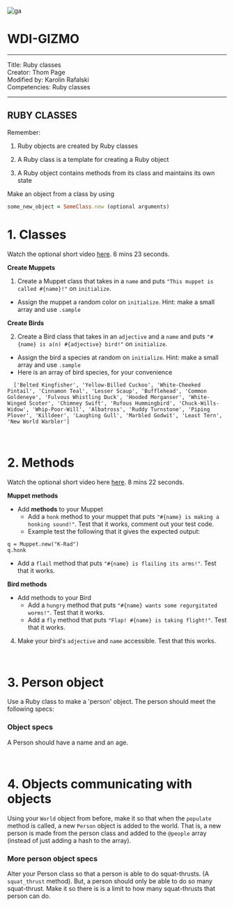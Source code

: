 ![ga](http://mobbook.generalassemb.ly/ga_cog.png)

# WDI-GIZMO

---
Title: Ruby classes <br>
Creator: Thom Page <br>
Modified by: Karolin Rafalski <br>
Competencies: Ruby classes<br>

---

## RUBY CLASSES

Remember:

1. Ruby objects are created by Ruby classes

2. A Ruby class is a template for creating a Ruby object

3. A Ruby object contains methods from its class and maintains its own state

Make an object from a class by using

```ruby
some_new_object = SomeClass.new (optional arguments)
```

# 1. Classes

Watch the optional short video [here](https://www.youtube.com/watch?v=r6wVziWXYWI). 6 mins 23 seconds.

**Create Muppets**

1. Create a Muppet class that takes in a `name` and puts `"This muppet is called #{name}!"` on  `initialize`.   
  - Assign the muppet a random color on `initialize`. Hint: make a small array and use `.sample` 
 
**Create Birds**
 
2. Create a Bird class that takes in an `adjective` and a `name` and  puts `"#{name} is a(n) #{adjective} bird!"` on  `initialize`.   
  - Assign the bird a species at random on `initialize`.  Hint: make a small array and use `.sample` 
  - Here is an array of bird species, for your convenience
 
```
  ['Belted Kingfisher', 'Yellow-Billed Cuckoo', 'White-Cheeked Pintail', 'Cinnamon Teal', 'Lesser Scaup', 'Bufflehead', 'Common Goldeneye', 'Fulvous Whistling Duck', 'Hooded Merganser', 'White-Winged Scoter', 'Chimney Swift', 'Rufous Hummingbird', 'Chuck-Wills-Widow', 'Whip-Poor-Will', 'Albatross', 'Ruddy Turnstone', 'Piping Plover', 'Killdeer', 'Laughing Gull', 'Marbled Godwit', 'Least Tern', 'New World Warbler']
```
<br>

# 2. Methods

Watch the optional short video here [here](https://www.youtube.com/watch?v=c2a2bZf3LH4). 8 mins 22 seconds.

**Muppet methods**

* Add **methods** to your Muppet
  - Add a `honk` method to your muppet that puts `"#{name} is making a honking sound!"`. Test that it works, comment out your test code. 
  - Example test the following that it gives the expected output:
  
```
q = Muppet.new("K-Rad")
q.honk
```

- Add a `flail` method that puts `"#{name} is flailing its arms!"`. Test that it works.

**Bird methods**

* Add methods to your Bird
  - Add a `hungry` method that puts `"#{name} wants some regurgitated worms!"`. Test that it works.
  - Add a `fly` method that puts `"Flap! #{name} is taking flight!"`. Test that it works.
4. Make your bird's `adjective` and `name` accessible. Test that this works.

<br>

# 3. Person object

Use a Ruby class to make a 'person' object. The person should meet the following specs:

### Object specs

A Person should have a name and an age.

<br>

# 4. Objects communicating with objects

Using your `World` object from before, make it so that when the `populate` method is called, a new `Person` object is added to the world. That is, a new person is made from the person class and added to the `@people` array (instead of just adding a hash to the array).

### More person object specs

Alter your Person class so that
a person is able to do squat-thrusts. (A `squat_thrust` method). But, a person should only be able to do so many squat-thrust. Make it so there is is a limit to how many squat-thrusts that person can do. 

